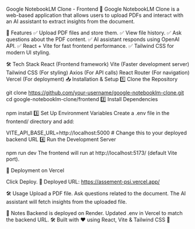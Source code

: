 Google NotebookLM Clone - Frontend
🚀 Google NotebookLM Clone is a web-based application that allows users to upload PDFs and interact with an AI assistant to extract insights from the document.

📌 Features
✅ Upload PDF files and store them.
✅ View file history.
✅ Ask questions about the PDF content.
✅ AI assistant responds using OpenAI API.
✅ React + Vite for fast frontend performance.
✅ Tailwind CSS for modern UI styling.

🛠 Tech Stack
React (Frontend framework)
Vite (Faster development server)
Tailwind CSS (For styling)
Axios (For API calls)
React Router (For navigation)
Vercel (For deployment)
📥 Installation & Setup
1️⃣ Clone the Repository

git clone https://github.com/your-username/google-notebooklm-clone.git
cd google-notebooklm-clone/frontend
2️⃣ Install Dependencies

npm install
3️⃣ Set Up Environment Variables
Create a .env file in the frontend/ directory and add:

VITE_API_BASE_URL=http://localhost:5000   # Change this to your deployed backend URL
4️⃣ Run the Development Server

npm run dev
The frontend will run at http://localhost:5173/ (default Vite port).

🚀 Deployment on Vercel


Click Deploy.
🔗 Deployed URL:
https://assement-psi.vercel.app/

🛠 Usage
Upload a PDF file.
Ask questions related to the document.
The AI assistant will fetch insights from the uploaded file.

📌 Notes
 Backend is deployed on Render.
Updated .env in Vercel to match the backend URL.
🛠 Built with ❤️ using React, Vite & Tailwind CSS 🚀
